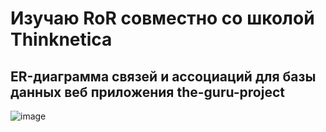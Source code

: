 # Изучаю RoR совместно со школой Thinknetica

## ER-диаграмма связей и ассоциаций для базы данных веб приложения the-guru-project

![image](https://github.com/user-attachments/assets/498b97d0-d87b-4051-81cf-e7f6656c3c03)

